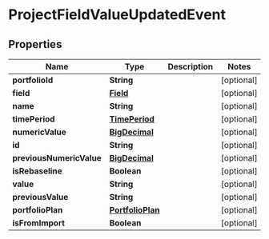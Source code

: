 
# ProjectFieldValueUpdatedEvent

## Properties
Name | Type | Description | Notes
------------ | ------------- | ------------- | -------------
**portfolioId** | **String** |  |  [optional]
**field** | [**Field**](Field.md) |  |  [optional]
**name** | **String** |  |  [optional]
**timePeriod** | [**TimePeriod**](TimePeriod.md) |  |  [optional]
**numericValue** | [**BigDecimal**](BigDecimal.md) |  |  [optional]
**id** | **String** |  |  [optional]
**previousNumericValue** | [**BigDecimal**](BigDecimal.md) |  |  [optional]
**isRebaseline** | **Boolean** |  |  [optional]
**value** | **String** |  |  [optional]
**previousValue** | **String** |  |  [optional]
**portfolioPlan** | [**PortfolioPlan**](PortfolioPlan.md) |  |  [optional]
**isFromImport** | **Boolean** |  |  [optional]



